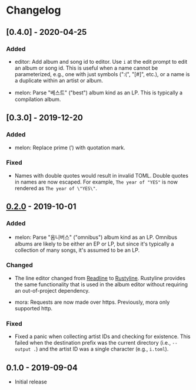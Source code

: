 # Changelog

## [0.4.0] - 2020-04-25

### Added

  * editor: Add album and song id to editor. Use `i` at the edit prompt to edit
    an album or song id. This is useful when a name cannot be parameterized,
    e.g., one with just symbols (":(", "[#]", etc.), or a name is a duplicate
    within an artist or album.

  * melon: Parse "베스트" ("best") album kind as an LP. This is typically a
    compilation album.

## [0.3.0] - 2019-12-20

### Added

  * melon: Replace prime (′) with quotation mark.

### Fixed

  * Names with double quotes would result in invalid TOML. Double quotes in
    names are now escaped. For example, `The year of "YES"` is now rendered as
    `The year of \"YES\"`.

## [0.2.0] - 2019-10-01

### Added

  * melon: Parse "옴니버스" ("omnibus") album kind as an LP. Omnibus albums are
    likely to be either an EP or LP, but since it's typically a collection of
    many songs, it's assumed to be an LP.

### Changed

  * The line editor changed from [Readline] to [Rustyline]. Rustyline provides
    the same functionality that is used in the album editor without requiring
    an out-of-project dependency.

  * mora: Requests are now made over https. Previously, mora only supported
    http.

[Readline]: https://tiswww.case.edu/php/chet/readline/rltop.html
[rustyline]: https://github.com/kkawakam/rustyline

### Fixed

  * Fixed a panic when collecting artist IDs and checking for existence.
    This failed when the destination prefix was the current directory (i.e.,
    `--output .`) and the artist ID was a single character (e.g., `i.toml`).

## 0.1.0 - 2019-09-04

  * Initial release

[0.2.0]: https://github.com/zaeleus/multimeta/compare/v0.1.0...v0.2.0
